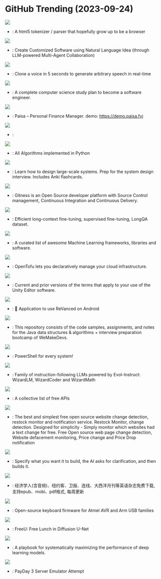 # GitHub Trending (2023-09-24)

![](https://img.shields.io/badge/Rust-New%2032-green?style=flat-square&logo=appveyor)
- [](https://github.comundefined): A html5 tokenizer / parser that hopefully grow up to be a browser

![](https://img.shields.io/badge/Python-New%20217-green?style=flat-square&logo=appveyor)
- [](https://github.comundefined): Create Customized Software using Natural Language Idea (through LLM-powered Multi-Agent Collaboration)

![](https://img.shields.io/badge/Python-New%20236-green?style=flat-square&logo=appveyor)
- [](https://github.comundefined): Clone a voice in 5 seconds to generate arbitrary speech in real-time

![](https://img.shields.io/badge/none-New%20184-green?style=flat-square&logo=appveyor)
- [](https://github.comundefined): A complete computer science study plan to become a software engineer.

![](https://img.shields.io/badge/TypeScript-New%2097-green?style=flat-square&logo=appveyor)
- [](https://github.comundefined): Paisa – Personal Finance Manager. demo: https://demo.paisa.fyi

![](https://img.shields.io/badge/Jupyter%20Notebook-New%20317-green?style=flat-square&logo=appveyor)
- [](https://github.comundefined): 

![](https://img.shields.io/badge/Python-New%20175-green?style=flat-square&logo=appveyor)
- [](https://github.comundefined): All Algorithms implemented in Python

![](https://img.shields.io/badge/Python-New%20200-green?style=flat-square&logo=appveyor)
- [](https://github.comundefined): Learn how to design large-scale systems. Prep for the system design interview. Includes Anki flashcards.

![](https://img.shields.io/badge/Go-New%20340-green?style=flat-square&logo=appveyor)
- [](https://github.comundefined): Gitness is an Open Source developer platform with Source Control management, Continuous Integration and Continuous Delivery.

![](https://img.shields.io/badge/Python-New%2066-green?style=flat-square&logo=appveyor)
- [](https://github.comundefined): Efficient long-context fine-tuning, supervised fine-tuning, LongQA dataset.

![](https://img.shields.io/badge/Python-New%2059-green?style=flat-square&logo=appveyor)
- [](https://github.comundefined): A curated list of awesome Machine Learning frameworks, libraries and software.

![](https://img.shields.io/badge/Go-New%20651-green?style=flat-square&logo=appveyor)
- [](https://github.comundefined): OpenTofu lets you declaratively manage your cloud infrastructure.

![](https://img.shields.io/badge/none-New%2016-green?style=flat-square&logo=appveyor)
- [](https://github.comundefined): Current and prior versions of the terms that apply to your use of the Unity Editor software.

![](https://img.shields.io/badge/Dart-New%2017-green?style=flat-square&logo=appveyor)
- [](https://github.comundefined): 💊 Application to use ReVanced on Android

![](https://img.shields.io/badge/Java-New%2012-green?style=flat-square&logo=appveyor)
- [](https://github.comundefined): This repository consists of the code samples, assignments, and notes for the Java data structures & algorithms + interview preparation bootcamp of WeMakeDevs.

![](https://img.shields.io/badge/C%23-New%2078-green?style=flat-square&logo=appveyor)
- [](https://github.comundefined): PowerShell for every system!

![](https://img.shields.io/badge/Python-New%2032-green?style=flat-square&logo=appveyor)
- [](https://github.comundefined): Family of instruction-following LLMs powered by Evol-Instruct: WizardLM, WizardCoder and WizardMath

![](https://img.shields.io/badge/Python-New%20124-green?style=flat-square&logo=appveyor)
- [](https://github.comundefined): A collective list of free APIs

![](https://img.shields.io/badge/Python-New%20151-green?style=flat-square&logo=appveyor)
- [](https://github.comundefined): The best and simplest free open source website change detection, restock monitor and notification service. Restock Monitor, change detection. Designed for simplicity - Simply monitor which websites had a text change for free. Free Open source web page change detection, Website defacement monitoring, Price change and Price Drop notification

![](https://img.shields.io/badge/Python-New%20124-green?style=flat-square&logo=appveyor)
- [](https://github.comundefined): Specify what you want it to build, the AI asks for clarification, and then builds it.

![](https://img.shields.io/badge/CSS-New%20143-green?style=flat-square&logo=appveyor)
- [](https://github.comundefined): 经济学人(含音频)、纽约客、卫报、连线、大西洋月刊等英语杂志免费下载,支持epub、mobi、pdf格式, 每周更新

![](https://img.shields.io/badge/C-New%207-green?style=flat-square&logo=appveyor)
- [](https://github.comundefined): Open-source keyboard firmware for Atmel AVR and Arm USB families

![](https://img.shields.io/badge/none-New%2072-green?style=flat-square&logo=appveyor)
- [](https://github.comundefined): FreeU: Free Lunch in Diffusion U-Net

![](https://img.shields.io/badge/none-New%2040-green?style=flat-square&logo=appveyor)
- [](https://github.comundefined): A playbook for systematically maximizing the performance of deep learning models.

![](https://img.shields.io/badge/C%23-New%2037-green?style=flat-square&logo=appveyor)
- [](https://github.comundefined): PayDay 3 Server Emulator Attempt

